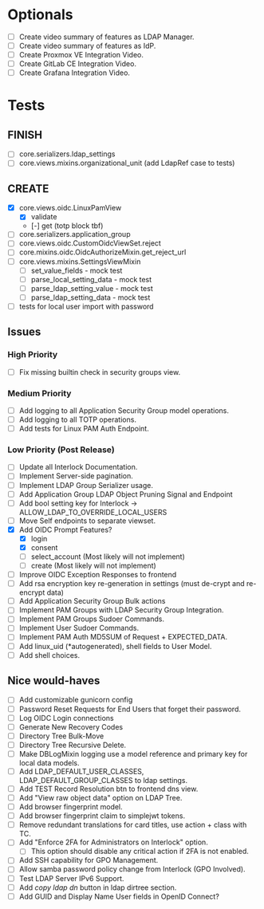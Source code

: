 # Optionals
* [ ] Create video summary of features as LDAP Manager.
* [ ] Create video summary of features as IdP.
* [ ] Create Proxmox VE Integration Video.
* [ ] Create GitLab CE Integration Video.
* [ ] Create Grafana Integration Video.

# Tests
## FINISH
* [ ] core.serializers.ldap_settings
* [ ] core.views.mixins.organizational_unit (add LdapRef case to tests)
## CREATE
* [x] core.views.oidc.LinuxPamView
  * [x] validate
  * [-] get (totp block tbf)
* [ ] core.serializers.application_group
* [ ] core.views.oidc.CustomOidcViewSet.reject
* [ ] core.mixins.oidc.OidcAuthorizeMixin.get_reject_url
* [ ] core.views.mixins.SettingsViewMixin
	* [ ] set_value_fields - mock test
	* [ ] parse_local_setting_data - mock test
	* [ ] parse_ldap_setting_value - mock test
	* [ ] parse_ldap_setting_data - mock test
* [ ] tests for local user import with password

## Issues
### High Priority
* [ ] Fix missing builtin check in security groups view.

### Medium Priority
* [ ] Add logging to all Application Security Group model operations.
* [ ] Add logging to all TOTP operations.
* [ ] Add tests for Linux PAM Auth Endpoint.

### Low Priority (Post Release)
* [ ] Update all Interlock Documentation.
* [ ] Implement Server-side pagination.
* [ ] Implement LDAP Group Serializer usage.
* [ ] Add Application Group LDAP Object Pruning Signal and Endpoint
* [ ] Add bool setting key for Interlock -> ALLOW_LDAP_TO_OVERRIDE_LOCAL_USERS
* [ ] Move Self endpoints to separate viewset.
* [x] Add OIDC Prompt Features?
	* [x] login
	* [x] consent
	* [ ] select_account (Most likely will not implement)
	* [ ] create (Most likely will not implement)
* [ ] Improve OIDC Exception Responses to frontend
* [ ] Add rsa encryption key re-generation in settings (must de-crypt and re-encrypt data)
* [ ] Add Application Security Group Bulk actions
* [ ] Implement PAM Groups with LDAP Security Group Integration.
* [ ] Implement PAM Groups Sudoer Commands.
* [ ] Implement User Sudoer Commands.
* [ ] Implement PAM Auth MD5SUM of Request + EXPECTED_DATA.
* [ ] Add linux_uid (*autogenerated), shell fields to User Model.
* [ ] Add shell choices.

## Nice would-haves
* [ ] Add customizable gunicorn config
* [ ] Password Reset Requests for End Users that forget their password.
* [ ] Log OIDC Login connections
* [ ] Generate New Recovery Codes
* [ ] Directory Tree Bulk-Move
* [ ] Directory Tree Recursive Delete.
* [ ] Make DBLogMixin logging use a model reference and primary key for local data models.
* [ ] Add LDAP_DEFAULT_USER_CLASSES, LDAP_DEFAULT_GROUP_CLASSES to ldap settings.
* [ ] Add TEST Record Resolution btn to frontend dns view.
* [ ] Add "View raw object data" option on LDAP Tree.
* [ ] Add browser fingerprint model.
* [ ] Add browser fingerprint claim to simplejwt tokens.
* [ ] Remove redundant translations for card titles, use action + class with TC.
* [ ] Add "Enforce 2FA for Administrators on Interlock" option.
	* [ ] This option should disable any critical action if 2FA is not enabled.
* [ ] Add SSH capability for GPO Management.
* [ ] Allow samba password policy change from Interlock (GPO Involved).
* [ ] Test LDAP Server IPv6 Support.
* [ ] Add *copy ldap dn* button in ldap dirtree section.
* [ ] Add GUID and Display Name User fields in OpenID Connect?